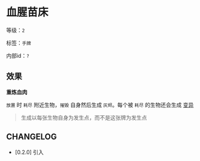 # 血腥苗床

等级：`2`

标签：`手牌`

内部id：`?`

## 效果

**重炼血肉**

`放置` 时 `耗尽` 附近生物，`摧毁` 自身然后生成 `灰烬`。每个被 `耗尽` 的生物还会生成 [变异](../卡牌组/变异.md)

> 生成以每张生物自身为发生点，而不是这张牌为发生点

## CHANGELOG

- [0.2.0] 引入
